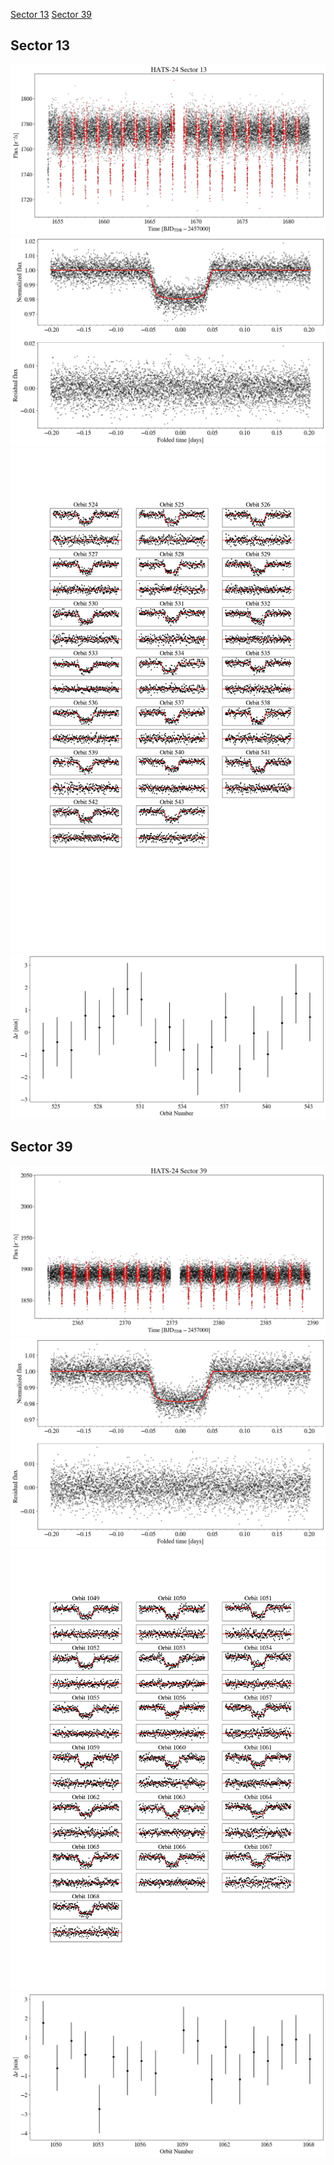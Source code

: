 [Sector 13](#sector13)
[Sector 39](#sector39)

<a name = "sector13"></a>
## Sector 13
![alt text](/tt/HATS-24_Sector_13/HATS-24_Sector_13_a_TimeSeries.png)
![alt text](/tt/HATS-24_Sector_13/HATS-24_Sector_13_b_FoldedLightCurve.png)
![alt text](/tt/HATS-24_Sector_13/HATS-24_Sector_13_b_IndividualTransitsWithFit.png)
![alt text](/tt/HATS-24_Sector_13/HATS-24_Sector_13_c_TimingResiduals.png)

<a name = "sector39"></a>
## Sector 39
![alt text](/tt/HATS-24_Sector_39/HATS-24_Sector_39_a_TimeSeries.png)
![alt text](/tt/HATS-24_Sector_39/HATS-24_Sector_39_b_FoldedLightCurve.png)
![alt text](/tt/HATS-24_Sector_39/HATS-24_Sector_39_b_IndividualTransitsWithFit.png)
![alt text](/tt/HATS-24_Sector_39/HATS-24_Sector_39_c_TimingResiduals.png)

